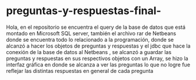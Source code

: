 # preguntas-y-respuestas-final-
Hola, en el repositorio se encuentra el query de la base de datos que está montado en Microsoft SQL server, también el  archivo rar de Netbeans donde se encuentra  todo lo relacionado a la programación, donde se alcanzó a hacer los objetos de preguntas y respuestas y el jdbc que hace la conexión de la base de datos al Netbeans , se alcanzó a guardar las preguntas y respuestas en sus respectivos objetos con un Array, se hizo la interfaz gráfica en donde se alcanza a ver las preguntas lo que no logre fue reflejar las distintas respuestas en general de cada pregunta 
